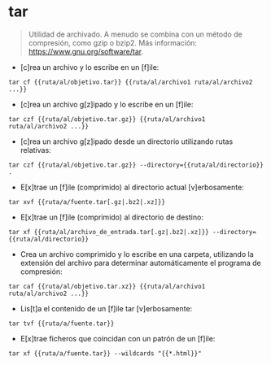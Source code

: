# tar

> Utilidad de archivado.
> A menudo se combina con un método de compresión, como gzip o bzip2.
> Más información: <https://www.gnu.org/software/tar>.

- [c]rea un archivo y lo escribe en un [f]ile:

`tar cf {{ruta/al/objetivo.tar}} {{ruta/al/archivo1 ruta/al/archivo2 ...}}`

- [c]rea un archivo g[z]ipado y lo escribe en un [f]ile:

`tar czf {{ruta/al/objetivo.tar.gz}} {{ruta/al/archivo1 ruta/al/archivo2 ...}}`

- [c]rea un archivo g[z]ipado desde un directorio utilizando rutas relativas:

`tar czf {{ruta/al/objetivo.tar.gz}} --directory={{ruta/al/directorio}} .`

- E[x]trae un [f]ile (comprimido) al directorio actual [v]erbosamente:

`tar xvf {{ruta/a/fuente.tar[.gz|.bz2|.xz]}}`

- E[x]trae un [f]ile (comprimido) al directorio de destino:

`tar xf {{ruta/al/archivo_de_entrada.tar[.gz|.bz2|.xz]}} --directory={{ruta/al/directorio}}`

- Crea un archivo comprimido y lo escribe en una carpeta, utilizando la extensión del archivo para determinar automáticamente el programa de compresión:

`tar caf {{ruta/al/objetivo.tar.xz}} {{ruta/al/archivo1 ruta/al/archivo2 ...}}`

- Lis[t]a el contenido de un [f]ile tar [v]erbosamente:

`tar tvf {{ruta/a/fuente.tar}}`

- E[x]trae ficheros que coincidan con un patrón de un [f]ile:

`tar xf {{ruta/a/fuente.tar}} --wildcards "{{*.html}}"`
